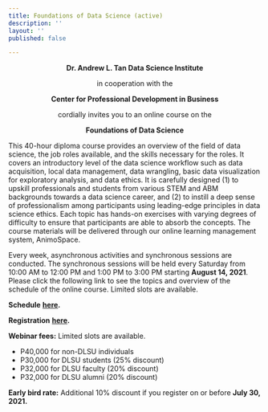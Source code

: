 ```yaml
---
title: Foundations of Data Science (active)
description: ''
layout: ''
published: false

---
```

<div style="text-align: center">

**Dr. Andrew L. Tan Data Science Institute**

in cooperation with the

**Center for Professional Development in Business**

cordially invites you to an online course on the

**Foundations of Data Science**

</div>

This 40-hour diploma course provides an overview of the field of data science, the job roles available, and the skills necessary for the roles. It covers an introductory level of the data science workflow such as data acquisition, local data management, data wrangling, basic data visualization for exploratory analysis, and data ethics. It is carefully designed (1) to upskill professionals and students from various STEM and ABM backgrounds towards a data science career, and (2) to instill a deep sense of professionalism among participants using leading-edge principles in data science ethics. Each topic has hands-on exercises with varying degrees of difficulty to ensure that participants are able to absorb the concepts. The course materials will be delivered through our online learning management system, AnimoSpace.

Every week, asynchronous activities and synchronous sessions are conducted. The synchronous sessions will be held every Saturday from 10:00 AM to 12:00 PM and 1:00 PM to 3:00 PM starting **August 14, 2021**. Please click the following link to see the topics and overview of the schedule of the online course. Limited slots are available.

**Schedule** [**here**](http://bit.ly/DLSU-DataScience-Aug2021Schedule)**.**

**Registration** [**here**](http://bit.ly/DLSU-DataScience-Batch3Reg)**.**

**Webinar fees:** Limited slots are available.

* P40,000 for non-DLSU individuals
* P30,000 for DLSU students (25% discount)
* P32,000 for DLSU faculty (20% discount)
* P32,000 for DLSU alumni (20% discount)

**Early bird rate:** Additional 10% discount if you register on or before **July 30, 2021.**